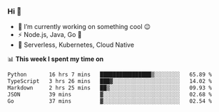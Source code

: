 ### Hi 👋

<!--
**nodejh/nodejh** is a ✨ _special_ ✨ repository because its `README.md` (this file) appears on your GitHub profile.

Here are some ideas to get you started:

- 🔭 I’m currently working on ...
- 🌱 I’m currently learning ...
- 👯 I’m looking to collaborate on ...
- 🤔 I’m looking for help with ...
- 💬 Ask me about ...
- 📫 How to reach me: ...
- 😄 Pronouns: ...
- ⚡ Fun fact: ...
-->

- 🔭 I’m currently working on something cool :wink:
- ⚡ Node.js, Java, Go :thought_balloon:
- 🤖 Serverless, Kubernetes, Cloud Native

📊 **This week I spent my time on**

<!--START_SECTION:waka-->

```txt
Python       16 hrs 7 mins   ████████████████▒░░░░░░░░   65.89 %
TypeScript   3 hrs 26 mins   ███▓░░░░░░░░░░░░░░░░░░░░░   14.02 %
Markdown     2 hrs 25 mins   ██▒░░░░░░░░░░░░░░░░░░░░░░   09.93 %
JSON         39 mins         ▓░░░░░░░░░░░░░░░░░░░░░░░░   02.68 %
Go           37 mins         ▓░░░░░░░░░░░░░░░░░░░░░░░░   02.54 %
```

<!--END_SECTION:waka-->


<!--
:traffic_light: **Visitors**

![visitors](https://visitor-badge.glitch.me/badge?page_id=nodejh.nodejh)
-->
